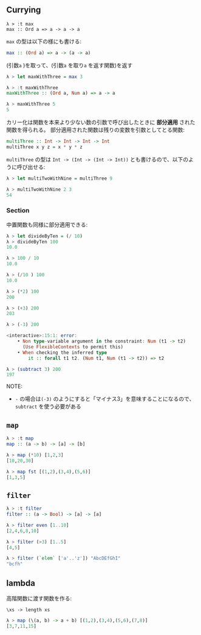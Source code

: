 ## Currying


```
λ > :t max
max :: Ord a => a -> a -> a
```

`max` の型は以下の様にも書ける:

```haskell
max :: (Ord a) => a -> (a -> a)
```

(引数`a` )を取って、(引数`a` を取り`a` を返す関数)を返す

```haskell
λ > let maxWithThree = max 3

λ > :t maxWithThree
maxWithThree :: (Ord a, Num a) => a -> a

λ > maxWithThree 5
5
```

カリー化は関数を本来より少ない数の引数で呼び出したときに **部分適用** された関数を得られる。
部分適用された関数は残りの変数を引数としてとる関数:

```haskell
multiThree :: Int -> Int -> Int -> Int
multiThree x y z = x * y * z
```

`multiThree` の型は `Int -> (Int -> (Int -> Int))` とも書けるので、以下のように呼び出せる:

```haskell
λ > let multiTwoWithNine = multiThree 9

λ > multiTwoWithNine 2 3
54
```

### Section

中置関数も同様に部分適用できる:

```haskell
λ > let divideByTen = (/ 10)
λ > divideByTen 100
10.0

λ > 100 / 10
10.0

λ > (/10 ) 100
10.0

λ > (*2) 100
200

λ > (+3) 200
203

λ > (-3) 200

<interactive>:15:1: error:
    • Non type-variable argument in the constraint: Num (t1 -> t2)
      (Use FlexibleContexts to permit this)
    • When checking the inferred type
        it :: forall t1 t2. (Num t1, Num (t1 -> t2)) => t2

λ > (subtract 3) 200
197
```

NOTE:
* `-` の場合は`(-3)` のようにすると「マイナス3」を意味することになるので、 `subtract` を使う必要がある

## `map`

```haskell
λ > :t map
map :: (a -> b) -> [a] -> [b]
```

```haskell
λ > map (*10) [1,2,3]
[10,20,30]

λ > map fst [(1,2),(3,4),(5,6)]
[1,3,5]
```

## `filter`

```haskell
λ > :t filter
filter :: (a -> Bool) -> [a] -> [a]
```

```haskell
λ > filter even [1..10]
[2,4,6,8,10]

λ > filter (>3) [1..5]
[4,5]

λ > filter (`elem` ['a'..'z']) "AbcDEfGhI"
"bcfh"
```

## lambda

高階関数に渡す関数を作る:

```
\xs -> length xs
```

```haskell
λ > map (\(a, b) -> a + b) [(1,2),(3,4),(5,6),(7,8)]
[3,7,11,15]
```
